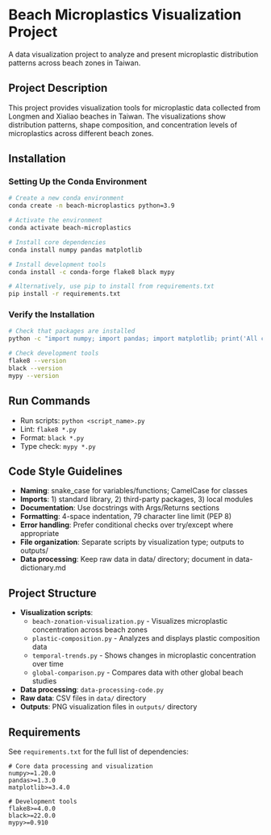 # Beach Microplastics Visualization Project

A data visualization project to analyze and present microplastic distribution patterns across beach zones in Taiwan.

## Project Description

This project provides visualization tools for microplastic data collected from Longmen and Xialiao beaches in Taiwan. The visualizations show distribution patterns, shape composition, and concentration levels of microplastics across different beach zones.

## Installation

### Setting Up the Conda Environment

```bash
# Create a new conda environment
conda create -n beach-microplastics python=3.9

# Activate the environment
conda activate beach-microplastics

# Install core dependencies
conda install numpy pandas matplotlib

# Install development tools
conda install -c conda-forge flake8 black mypy

# Alternatively, use pip to install from requirements.txt
pip install -r requirements.txt
```

### Verify the Installation

```bash
# Check that packages are installed
python -c "import numpy; import pandas; import matplotlib; print('All core packages imported successfully')"

# Check development tools
flake8 --version
black --version
mypy --version
```

## Run Commands

- Run scripts: `python <script_name>.py`
- Lint: `flake8 *.py`
- Format: `black *.py`
- Type check: `mypy *.py`

## Code Style Guidelines

- **Naming**: snake_case for variables/functions; CamelCase for classes
- **Imports**: 1) standard library, 2) third-party packages, 3) local modules
- **Documentation**: Use docstrings with Args/Returns sections
- **Formatting**: 4-space indentation, 79 character line limit (PEP 8)
- **Error handling**: Prefer conditional checks over try/except where appropriate
- **File organization**: Separate scripts by visualization type; outputs to outputs/
- **Data processing**: Keep raw data in data/ directory; document in data-dictionary.md

## Project Structure

- **Visualization scripts**:
  - `beach-zonation-visualization.py` - Visualizes microplastic concentration across beach zones
  - `plastic-composition.py` - Analyzes and displays plastic composition data
  - `temporal-trends.py` - Shows changes in microplastic concentration over time
  - `global-comparison.py` - Compares data with other global beach studies
- **Data processing**: `data-processing-code.py`
- **Raw data**: CSV files in `data/` directory
- **Outputs**: PNG visualization files in `outputs/` directory

## Requirements

See `requirements.txt` for the full list of dependencies:

```
# Core data processing and visualization
numpy>=1.20.0
pandas>=1.3.0
matplotlib>=3.4.0

# Development tools
flake8>=4.0.0
black>=22.0.0
mypy>=0.910
```